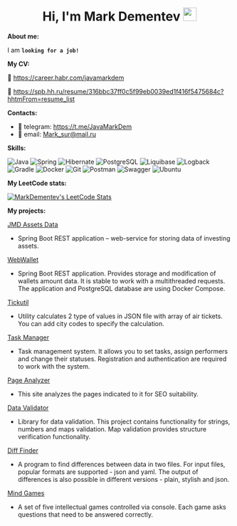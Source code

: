 <div id="header" align="center">
  <h1>
    Hi, I'm Mark Dementev
    <img src="https://media.giphy.com/media/hvRJCLFzcasrR4ia7z/giphy.gif" width="30px"/>
  </h1>
</div>

<b>About me:</b>

I am **```looking for a job!```**

<b>My CV:</b>

📄 https://career.habr.com/javamarkdem

📄 https://spb.hh.ru/resume/316bbc37ff0c5f99eb0039ed1f416f5475684c?hhtmFrom=resume_list

<b>Contacts:</b>

- 📱 telegram: https://t.me/JavaMarkDem
- 📧 email: Mark_sur@mail.ru

<b>Skills:</b>

![Java](https://img.shields.io/badge/java-%23ED8B00.svg?style=for-the-badge&logo=java&logoColor=white)
![Spring](https://img.shields.io/badge/spring-%236DB33F.svg?style=for-the-badge&logo=spring&logoColor=white)
![Hibernate](https://img.shields.io/badge/hibernate-%238D6748?style=for-the-badge&logo=hibernate&logoColor=white)
![PostgreSQL](https://img.shields.io/badge/postgreSQL-%23316192.svg?style=for-the-badge&logo=postgresql&logoColor=white)
![Liquibase](https://img.shields.io/badge/liquibase-2962FF.svg?style=for-the-badge&logo=liquibase&logoColor=white)
![Logback](https://img.shields.io/badge/logback-%23ED8B00.svg?style=for-the-badge&logo=logback&logoColor=white)
![Gradle](https://img.shields.io/badge/Gradle-02303A.svg?style=for-the-badge&logo=Gradle&logoColor=white)
![Docker](https://img.shields.io/badge/docker-2496ED.svg?style=for-the-badge&logo=docker&logoColor=white)
![Git](https://img.shields.io/badge/git-%23F05033.svg?style=for-the-badge&logo=git&logoColor=white)
![Postman](https://img.shields.io/badge/Postman-FF6C37?style=for-the-badge&logo=postman&logoColor=white)
![Swagger](https://img.shields.io/badge/-Swagger-%23Clojure?style=for-the-badge&logo=swagger&logoColor=white)
![Ubuntu](https://img.shields.io/badge/Ubuntu-E95420?style=for-the-badge&logo=ubuntu&logoColor=white)

<b>My LeetCode stats:</b>

[![MarkDementev's LeetCode Stats](https://leetcode-stats.vercel.app/api?username=MarkDementev&theme=Dark)](https://github.com/JeremyTsaii/leetcode-stats)

<b>My projects:</b>

[JMD Assets Data](https://github.com/MarkDementev/JMD_Assets_Data)
- Spring Boot REST application – web-service for storing data of investing assets.

[WebWallet](https://github.com/MarkDementev/WebWallet)
- Spring Boot REST application. Provides storage and modification of wallets amount data. It is stable to work with a multithreaded requests. The application and PostgreSQL database are using Docker Compose.

[Tickutil](https://github.com/MarkDementev/Tickutil)
- Utility calculates 2 type of values in JSON file with array of air tickets. You can add city codes to specify the calculation.

[Task Manager](https://github.com/MarkDementev/Task-Manager)
- Task management system. It allows you to set tasks, assign performers and change their statuses. Registration and authentication are required to work with the system.

[Page Analyzer](https://github.com/MarkDementev/Page-analyzer)
- This site analyzes the pages indicated to it for SEO suitability.
 
[Data Validator](https://github.com/MarkDementev/Data-validator)
- Library for data validation. This project contains functionality for strings, numbers and maps validation. Map validation provides structure verification functionality.

[Diff Finder](https://github.com/MarkDementev/Diff-finder)
- A program to find differences between data in two files. For input files, popular formats are supported - json and yaml. The output of differences is also possible in different versions - plain, stylish and json.

[Mind Games](https://github.com/MarkDementev/Mind-games)
- A set of five intellectual games controlled via console. Each game asks questions that need to be answered correctly.
